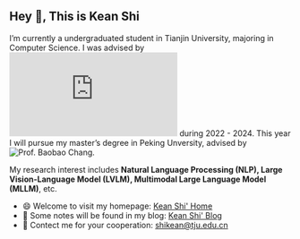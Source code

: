 ## Hey 👋, This is Kean Shi

I’m currently a undergraduated student in Tianjin University, majoring in Computer Science. I was advised by ![Prof. Wenjun Wang](https://cic.tju.edu.cn/faculty/wjwang/index.htm) during 2022 - 2024. This year I will pursue my master’s degree in Peking Unversity, advised by ![Prof. Baobao Chang](https://pkunlp-icler.github.io/).

My research interest includes **Natural Language Processing (NLP), Large Vision-Language Model (LVLM), Multimodal Large Language Model (MLLM)**, etc.

+ 😄 Welcome to visit my homepage: [Kean Shi' Home](https://keanshi-nlp.github.io/)
+ 📖 Some notes will be found in my blog: [Kean Shi' Blog](https://www.cnblogs.com/keanshi)
+ 💬 Contect me for your cooperation: [shikean@tju.edu.cn](mailto:shikean@tju.edu.cn)

<!--
![Anurag's GitHub stats](https://github-readme-stats.vercel.app/api?username=keanshi-nlp&theme=default&show_icons=true)
-->

<!--
**Ryyyc/ryyyc** is a ✨ _special_ ✨ repository because its `README.md` (this file) appears on your GitHub profile.

Here are some ideas to get you started:

- 🔭 I’m currently working on ...
- 🌱 I’m currently learning ...
- 👯 I’m looking to collaborate on ...
- 🤔 I’m looking for help with ...
- 💬 Ask me about ...
- 📫 How to reach me: ...
- 😄 Pronouns: ...
- ⚡ Fun fact: ...
-->
